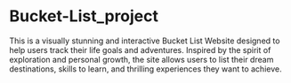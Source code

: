 # Bucket-List_project
This is a visually stunning and interactive Bucket List Website designed to help users track their life goals and adventures. Inspired by the spirit of exploration and personal growth, the site allows users to list their dream destinations, skills to learn, and thrilling experiences they want to achieve. 
